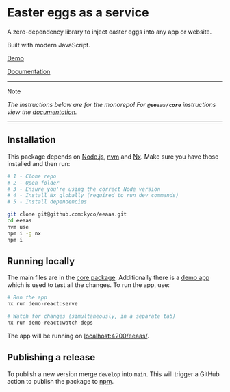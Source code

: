 # Easter eggs as a service

A zero-dependency library to inject easter eggs into any app or website.

Built with modern JavaScript.

[Demo](https://kyco.github.io/eeaas/)

[Documentation](https://www.npmjs.com/package/@eeaas/core)

---

> [!NOTE]
> *The instructions below are for the monorepo! For __`@eeaas/core`__ instructions view the [documentation](https://www.npmjs.com/package/@eeaas/core).*

---

## Installation

This package depends on [Node.js](https://nodejs.org), [nvm](https://github.com/nvm-sh/nvm) and [Nx](https://nx.dev/). Make sure you have those installed and then run:

```sh
# 1 - Clone repo
# 2 - Open folder
# 3 - Ensure you're using the correct Node version
# 4 - Install Nx globally (required to run dev commands)
# 5 - Install dependencies

git clone git@github.com:kyco/eeaas.git
cd eeaas
nvm use
npm i -g nx
npm i
```

## Running locally

The main files are in the [core package](./packages/core/src/). Additionally there is a [demo app](./apps/demo-react/src/) which is used to test all the changes. To run the app, use:

```sh
# Run the app
nx run demo-react:serve

# Watch for changes (simultaneously, in a separate tab)
nx run demo-react:watch-deps
```

The app will be running on [localhost:4200/eeaas/](http://localhost:4200/eeaas/).

## Publishing a release

To publish a new version merge `develop` into `main`. This will trigger a GitHub action to publish the package to [npm](https://www.npmjs.com/package/@eeaas/core).
